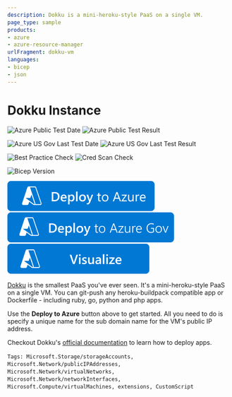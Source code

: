```yaml
---
description: Dokku is a mini-heroku-style PaaS on a single VM.
page_type: sample
products:
- azure
- azure-resource-manager
urlFragment: dokku-vm
languages:
- bicep
- json
---
```

# Dokku Instance

![Azure Public Test Date](https://azurequickstartsservice.blob.core.windows.net/badges/application-workloads/dokku/dokku-vm/PublicLastTestDate.svg)
![Azure Public Test Result](https://azurequickstartsservice.blob.core.windows.net/badges/application-workloads/dokku/dokku-vm/PublicDeployment.svg)

![Azure US Gov Last Test Date](https://azurequickstartsservice.blob.core.windows.net/badges/application-workloads/dokku/dokku-vm/FairfaxLastTestDate.svg)
![Azure US Gov Last Test Result](https://azurequickstartsservice.blob.core.windows.net/badges/application-workloads/dokku/dokku-vm/FairfaxDeployment.svg)

![Best Practice Check](https://azurequickstartsservice.blob.core.windows.net/badges/application-workloads/dokku/dokku-vm/BestPracticeResult.svg)
![Cred Scan Check](https://azurequickstartsservice.blob.core.windows.net/badges/application-workloads/dokku/dokku-vm/CredScanResult.svg)

![Bicep Version](https://azurequickstartsservice.blob.core.windows.net/badges/application-workloads/dokku/dokku-vm/BicepVersion.svg)

[![Deploy To Azure](https://raw.githubusercontent.com/Azure/azure-quickstart-templates/master/1-CONTRIBUTION-GUIDE/images/deploytoazure.svg?sanitize=true)](https://portal.azure.com/#create/Microsoft.Template/uri/https%3A%2F%2Fraw.githubusercontent.com%2Fvakrolme%2Fazure-quickstart-templates%2Fmaster%2Fapplication-workloads%2Fdokku%2Fdokku-vm%2Fazuredeploy.json)
[![Deploy To Azure US Gov](https://raw.githubusercontent.com/Azure/azure-quickstart-templates/master/1-CONTRIBUTION-GUIDE/images/deploytoazuregov.svg?sanitize=true)](https://portal.azure.us/#create/Microsoft.Template/uri/https%3A%2F%2Fraw.githubusercontent.com%2FAzure%2Fazure-quickstart-templates%2Fmaster%2Fapplication-workloads%2Fdokku%2Fdokku-vm%2Fazuredeploy.json)
[![Visualize](https://raw.githubusercontent.com/Azure/azure-quickstart-templates/master/1-CONTRIBUTION-GUIDE/images/visualizebutton.svg?sanitize=true)](http://armviz.io/#/?load=https%3A%2F%2Fraw.githubusercontent.com%2FAzure%2Fazure-quickstart-templates%2Fmaster%2Fapplication-workloads%2Fdokku%2Fdokku-vm%2Fazuredeploy.json)

[Dokku](https://dokku.com/) is the smallest PaaS you've ever seen. It's a mini-heroku-style PaaS on a single VM. You can git-push any heroku-buildpack compatible app or Dockerfile - including ruby, go, python and php apps.

Use the **Deploy to Azure** button above to get started. All you need to do is specify a unique name for the sub domain name for the VM's public IP address.

Checkout Dokku's [official documentation](https://dokku.com/docs/deployment/application-deployment/) to learn how to deploy apps.

`Tags: Microsoft.Storage/storageAccounts, Microsoft.Network/publicIPAddresses, Microsoft.Network/virtualNetworks, Microsoft.Network/networkInterfaces, Microsoft.Compute/virtualMachines, extensions, CustomScript`
